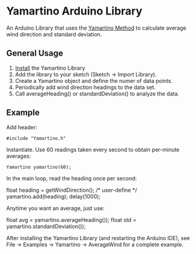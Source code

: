 Yamartino Arduino Library
===
An Arduino Library that uses the [Yamartino
Method](http://en.wikipedia.org/wiki/Yamartino_method) to calculate
average wind direction and standard deviation.

General Usage
---
1. [Install](http://arduino.cc/en/Guide/Libraries) the Yamartino Library
2. Add the library to your sketch (Sketch -> Import Library).
3. Create a Yamartino object and define the numer of data points.
4. Periodically add wind direction headings to the data set.
5. Call averageHeading() or standardDeviation() to analyze the data.

Example
---
Add header:

	#include "Yamartino.h"

Instantiate.  Use 60 readings taken every second to obtain per-minute
averages:

	Yamartino yamartino(60);

In the main loop, read the heading once per second:

  float heading = getWindDirection(); /* user-define */
  yamartino.add(heading);
  delay(1000);  

Anytime you want an average, just use:

  float avg = yamartino.averageHeading());
  float std = yamartino.standardDeviation());

After installing the Yamartino Library (and restarting the Arduino IDE), see
File -> Examples -> Yamartino -> AverageWind for a complete example.
